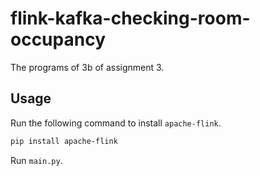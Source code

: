 # flink-kafka-checking-room-occupancy
The programs of 3b of assignment 3.

## Usage
Run the following command to install `apache-flink`.

```bash
pip install apache-flink
```

Run `main.py`.
